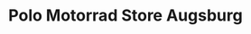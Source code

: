 ---
title: "Polo Motorrad Store Augsburg"
url: /augsburg/polo-motorrad-store-augsburg/
shop: Motorrad
---